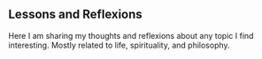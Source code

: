 ## Lessons and Reflexions

Here I am sharing my thoughts and reflexions about any topic I find interesting. Mostly related to life, spirituality, and philosophy.
